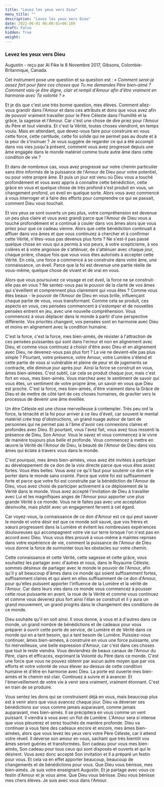 ```yaml
---
title: "Levez les yeux vers Dieu"
menu_title: ""
description: "Levez les yeux vers Dieu"
date: 2022-06-01 06:00:01+00:189
draft: False
hidden: True
weight:
---
```

### Levez les yeux vers Dieu

Augustin - reçu par Al Fike le 8 Novembre 2017, Gibsons, Colombie-Britannique, Canada.

Cet instrument pose une question et sa question est : *« Comment serai-je assez fort pour faire ces choses que Tu me demandes Père bien-aimé ? Comment vais-je être digne, clair et rempli d'Amour afin d'être vraiment en harmonie avec Ta volonté ? »*

Et je dis que c'est une très bonne question, mes élèves. Comment allez-vous grandir dans l'Amour et dans ces attributs et dons que vous avez afin de pouvoir vraiment travailler pour le Père Céleste dans l'humilité et la grâce, la sagesse et l'Amour. Car c'est une chose de dire priez pour l'Amour du Père et tout viendra. Et c'est la Vérité, toutes choses viendront, en temps voulu. Mais en attendant, que devez-vous faire pour construire en vous cette force, cette certitude, cette foi solide qui ne permet pas au doute et à la peur de s'insinuer ? Je vous suggère de regarder ce qui a été accompli dans vos vies jusqu'à présent, comment vous avez progressé depuis une âme engagée dans le monde matériel comme toute autre âme dans cette condition de vie ?

Et dans de nombreux cas, vous avez progressé sur votre chemin particulier sans être informés de la puissance de l'Amour de Dieu pour votre potentiel, ou pour votre propre âme. Et puis un jour est venu où Dieu vous a touché profondément et vous avez appris à connaître cette bénédiction, cette grâce en vous et quelque chose de très profond s'est produit en vous, un changement profond, un éveil en quelque sorte. Alors vous avez commencé à vous interroger et à faire des efforts pour comprendre ce qui se passait, comment Dieu vous touchait. 

Et vos yeux se sont ouverts un peu plus, votre compréhension est devenue un peu plus claire et vous avez grandi parce que l'Amour de Dieu vous a touché profondément et a continué à couler dans vos âmes alors que vous priiez pour que ce cadeau vienne. Alors que cette bénédiction continuait à affluer dans vos âmes et que vous continuiez à chercher et à confirmer cette Vérité, n'êtes-vous pas devenus plus forts ? Ne s'est-il pas passé quelque chose en vous qui a permis à vos peurs, à votre scepticisme, à vos colères et à votre angoisse de s'atténuer, de s'atténuer avec chaque jour, chaque prière, chaque fois que vous vous êtes autorisés à accepter cette Vérité. En cela, une force a commencé à se construire dans votre âme, une connaissance, un éveil. Parce que la foi est devenue une partie réelle de vous-même, quelque chose de vivant et de vrai en vous.

Alors que vous poursuivez ce voyage et cet éveil, la force ne se construit-elle pas en vous ? Ne sentez-vous pas le pouvoir de la clarté de vos âmes qui s'éveillent et comprennent plus clairement qui vous êtes ? Comme vous êtes beaux - le pouvoir de l'Amour de Dieu en vous brille, influençant chaque partie de vous, vous transformant. Comme cela se produit, ces aspects en vous, ces pensées commencent à s'estomper et de nouvelles pensées entrent en jeu, avec une nouvelle compréhension. Vous commencez à vous déplacer dans le monde à partir d'une perspective différente. Vos priorités changent, vos pensées sont en harmonie avec Dieu et moins en alignement avec la condition humaine.

C'est la force, c'est la force, mes bien-aimés, de résister à l'attraction de ces pensées puissantes qui sont dans l'erreur et non en alignement avec Dieu, et comme vous continuez à choisir d'être avec Dieu et en alignement avec Dieu, ne devenez-vous pas plus fort ? La vie ne devient-elle pas plus simple ? Pourtant, votre présence, votre Amour, votre Lumière s'étend et cette partie de vous si vulnérable et pleine de peur et de jugements se contracte, elle diminue jour après jour. Ainsi la force se construit en vous, âmes bien-aimées. C'est subtil, car cela se produit chaque jour, mais c'est fort en vous, mes bien-aimés. Vous marchez avec le sentiment de savoir qui vous êtes, un sentiment de votre propre âme, un savoir en vous que Dieu est proche. C'est la force, mes bien-aimés, d'être vraiment dans la Grâce de Dieu et de mettre de côté tant de ces choses humaines, de graviter vers le processus de devenir une âme éveillée.

Un être Céleste est une chose merveilleuse à contempler. Très peu ont la force, la ténacité et la foi pour arriver à ce lieu d'éveil, car souvent le mental matériel crée trop d'obstructions, un grand nuage autour de tant de personnes qui ne permet pas à l'âme d'avoir ces connexions claires et profondes avec Dieu. Et pourtant, vous l'avez fait, vous avez tous ressenti la présence de Dieu, Son Amour. Vous le savez et vous commencez à le vivre de manière toujours plus belle et profonde. Vous commencez à mettre en œuvre la Vérité de l'Amour de Dieu, la beauté de l'Amour de Dieu dans vos âmes qui éclate à travers vous dans le monde.

C'est pourquoi, mes âmes bien-aimées, vous avez été invitées à participer au développement de ce don de la voix directe parce que vous êtes assez fortes. Vous êtes belles. Vous avez ce qu'il faut pour soutenir ce don et le porter dans le monde sans crainte. Parce que votre foi est suffisamment forte et parce que votre foi est construite par la bénédiction de l'Amour de Dieu, vous avez choisi de participer activement à ce déploiement de la Vérité dans le monde. Vous avez accepté l'invitation de Dieu à travailler avec Lui et les magnifiques anges de l'Amour pour apporter une plus grande Vérité à ce monde. Vous ne le faites pas avec une acceptation désinvolte, mais plutôt avec un engagement fervent à cet égard.

Car voyez-vous, la connaissance de ce don d'Amour est ce qui peut sauver le monde et votre désir est que ce monde soit sauvé, que vos frères et sœurs progressent dans la Lumière et évitent les nombreuses expériences douloureuses qui accompagnent votre vie sur terre lorsque l'on n'est pas en accord avec Dieu. Vous vous êtes prouvé à vous-même à maintes reprises dans votre expérience de vie, comment la puissance de l'Amour de Dieu vous donne la force de surmonter tous les obstacles sur votre chemin. 

Cette connaissance et cette Vérité, cette sagesse et cette grâce, vous souhaitez les partager avec d'autres et nous, dans le Royaume Céleste, sommes désireux de partager avec le monde le pouvoir de l'Amour, afin qu'il y ait beaucoup d'âmes dans ce monde qui soient suffisamment fortes, suffisamment claires et qui aient en elles suffisamment de ce don d'Amour, pour qu'elles puissent apporter l'influence de la Lumière et la vérité de l'Amour. Car dans leurs vies dans ce monde vous commencez à pousser cette roue puissante en avant, la roue de la Vérité et comme vous continuez et comme vous devenez plus fort ainsi l'élan se construit et il y aura un grand mouvement, un grand progrès dans le changement des conditions de ce monde.

Dieu souhaite qu'il en soit ainsi. Il vous donne, à vous et à d'autres dans ce monde, un grand nombre de bénédictions et de cadeaux pour vous préparer à ouvrir cette porte de service, de Lumière et de Vérité dans ce monde qui en a tant besoin, qui a tant besoin de Lumière. Puissiez-vous continuer, âmes bien-aimées, à construire en vous une force puissante, une foi merveilleuse, une belle expression d'Amour, car c'est dans ces choses que tout le reste viendra. Vous deviendrez de beaux canaux de l'Amour du Père, clairs et efficaces, exprimant la Volonté du Père dans ce monde. C'est une force que vous ne pouvez obtenir par aucun autre moyen que par vos efforts et votre volonté de vous élever au-dessus de cette condition humaine et d'être en harmonie avec Dieu. La porte est ouverte mes bien-aimés et le chemin est clair. Continuez à suivre et à avancer. Et l'émerveillement de votre vie à venir sera vraiment, vraiment étonnant. C'est en train de se produire.

Vous sentez les dons qui se construisent déjà en vous, mais beaucoup plus est à venir alors que vous avancez chaque jour. Dieu va déverser ses bénédictions sur vous comme jamais auparavant, comme jamais auparavant, mes bien-aimés. Il se précipitera en vous comme un vent puissant. Il viendra à vous avec un flot de Lumière. L'Amour sera si intense que vous pleurerez et serez touchés de manière profonde. Dieu va continuer à vous faire des cadeaux encore et encore, mes âmes bien-aimées, alors que vous levez les yeux vers votre Père Céleste, car il attend votre réveil. Il déverse son amour en vous, sachant que très bientôt vos âmes seront guéries et transformées. Son cadeau pour vous mes bien-aimés, Son cadeau pour tous ceux qui sont disposés et ouverts et qui le désirent. Vous avez donc accepté Son invitation et Il a préparé un festin pour vous. Et cela va en effet apporter beaucoup, beaucoup de changements et de bénédictions pour vous. Que Dieu vous bénisse, mes bien-aimés. Je suis votre enseignant Augustin. Et je partage avec vous ce festin d'Amour et je vous aime. Que Dieu vous bénisse. Dieu vous bénisse mes chers élèves. Je suis avec vous dans l'Amour.

